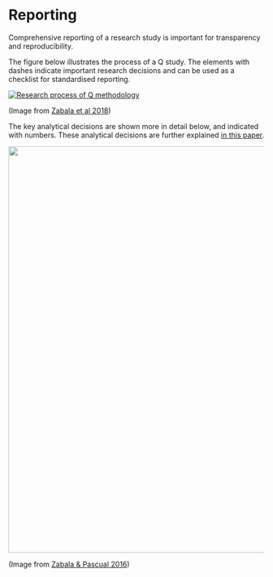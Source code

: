 # Reporting

Comprehensive reporting of a research study is important for transparency and reproducibility. 

The figure below illustrates the process of a Q study. The elements with dashes indicate important research decisions and can be used as a checklist for standardised reporting.


[![Research process of Q methodology](https://www.ncbi.nlm.nih.gov/pmc/articles/instance/6849601/bin/COBI-32-1185-g001.jpg)](https://conbio.onlinelibrary.wiley.com/doi/full/10.1111/cobi.13123)

(Image from [Zabala et al 2018](https://conbio.onlinelibrary.wiley.com/doi/full/10.1111/cobi.13123))

The key analytical decisions are shown more in detail below, and indicated with numbers. These analytical decisions are further explained [in this paper](https://journals.plos.org/plosone/article?id=10.1371/journal.pone.0148087#sec006).


<a href="https://journals.plos.org/plosone/article?id=10.1371/journal.pone.0148087"><img width="800" src="https://journals.plos.org/plosone/article/figure/image?size=large&id=info:doi/10.1371/journal.pone.0148087.g001"></img></a>

(Image from [Zabala & Pascual 2016]( https://doi.org/10.1371/journal.pone.0148087))

